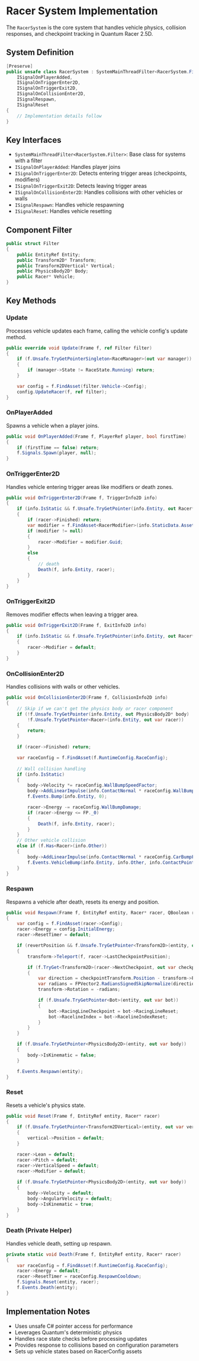 # Racer System Implementation

The `RacerSystem` is the core system that handles vehicle physics, collision responses, and checkpoint tracking in Quantum Racer 2.5D.

## System Definition

```csharp
[Preserve]
public unsafe class RacerSystem : SystemMainThreadFilter<RacerSystem.Filter>,
    ISignalOnPlayerAdded,
    ISignalOnTriggerEnter2D,
    ISignalOnTriggerExit2D,
    ISignalOnCollisionEnter2D,
    ISignalRespawn,
    ISignalReset
{
    // Implementation details follow
}
```

## Key Interfaces
- `SystemMainThreadFilter<RacerSystem.Filter>`: Base class for systems with a filter
- `ISignalOnPlayerAdded`: Handles player joins
- `ISignalOnTriggerEnter2D`: Detects entering trigger areas (checkpoints, modifiers)
- `ISignalOnTriggerExit2D`: Detects leaving trigger areas
- `ISignalOnCollisionEnter2D`: Handles collisions with other vehicles or walls
- `ISignalRespawn`: Handles vehicle respawning
- `ISignalReset`: Handles vehicle resetting

## Component Filter
```csharp
public struct Filter
{
    public EntityRef Entity;
    public Transform2D* Transform;
    public Transform2DVertical* Vertical;
    public PhysicsBody2D* Body;
    public Racer* Vehicle;
}
```

## Key Methods

### Update
Processes vehicle updates each frame, calling the vehicle config's update method.
```csharp
public override void Update(Frame f, ref Filter filter)
{
    if (f.Unsafe.TryGetPointerSingleton<RaceManager>(out var manager))
    {
        if (manager->State != RaceState.Running) return;
    }

    var config = f.FindAsset(filter.Vehicle->Config);
    config.UpdateRacer(f, ref filter);
}
```

### OnPlayerAdded
Spawns a vehicle when a player joins.
```csharp
public void OnPlayerAdded(Frame f, PlayerRef player, bool firstTime)
{
    if (firstTime == false) return;
    f.Signals.Spawn(player, null);
}
```

### OnTriggerEnter2D
Handles vehicle entering trigger areas like modifiers or death zones.
```csharp
public void OnTriggerEnter2D(Frame f, TriggerInfo2D info)
{
    if (info.IsStatic && f.Unsafe.TryGetPointer(info.Entity, out Racer* racer))
    {
        if (racer->Finished) return;
        var modifier = f.FindAsset<RacerModifier>(info.StaticData.Asset);
        if (modifier != null)
        {
            racer->Modifier = modifier.Guid;
        }
        else
        {
            // death
            Death(f, info.Entity, racer);
        }
    }
}
```

### OnTriggerExit2D
Removes modifier effects when leaving a trigger area.
```csharp
public void OnTriggerExit2D(Frame f, ExitInfo2D info)
{
    if (info.IsStatic && f.Unsafe.TryGetPointer(info.Entity, out Racer* racer))
    {
        racer->Modifier = default;
    }
}
```

### OnCollisionEnter2D
Handles collisions with walls or other vehicles.
```csharp
public void OnCollisionEnter2D(Frame f, CollisionInfo2D info)
{
    // Skip if we can't get the physics body or racer component
    if (!f.Unsafe.TryGetPointer(info.Entity, out PhysicsBody2D* body) ||
        !f.Unsafe.TryGetPointer<Racer>(info.Entity, out var racer))
    {
        return;
    }

    if (racer->Finished) return;

    var raceConfig = f.FindAsset(f.RuntimeConfig.RaceConfig);
    
    // Wall collision handling
    if (info.IsStatic)
    {
        body->Velocity *= raceConfig.WallBumpSpeedFactor;
        body->AddLinearImpulse(info.ContactNormal * raceConfig.WallBumpForce);
        f.Events.Bump(info.Entity, 0);

        racer->Energy -= raceConfig.WallBumpDamage;
        if (racer->Energy <= FP._0)
        {
            Death(f, info.Entity, racer);
        }
    }
    // Other vehicle collision
    else if (f.Has<Racer>(info.Other))
    {
        body->AddLinearImpulse(info.ContactNormal * raceConfig.CarBumpForce);
        f.Events.VehicleBump(info.Entity, info.Other, info.ContactPoints.Average);
    }
}
```

### Respawn
Respawns a vehicle after death, resets its energy and position.
```csharp
public void Respawn(Frame f, EntityRef entity, Racer* racer, QBoolean revertPosition)
{
    var config = f.FindAsset(racer->Config);
    racer->Energy = config.InitialEnergy;
    racer->ResetTimer = default;

    if (revertPosition && f.Unsafe.TryGetPointer<Transform2D>(entity, out var transform))
    {
        transform->Teleport(f, racer->LastCheckpointPosition);

        if (f.TryGet<Transform2D>(racer->NextCheckpoint, out var checkpointTransform))
        {
            var direction = checkpointTransform.Position - transform->Position;
            var radians = FPVector2.RadiansSignedSkipNormalize(direction.Normalized, FPVector2.Up);
            transform->Rotation = -radians;

            if (f.Unsafe.TryGetPointer<Bot>(entity, out var bot))
            {
                bot->RacingLineCheckpoint = bot->RacingLineReset;
                bot->RacelineIndex = bot->RacelineIndexReset;
            }
        }
    }

    if (f.Unsafe.TryGetPointer<PhysicsBody2D>(entity, out var body))
    {
        body->IsKinematic = false;
    }

    f.Events.Respawn(entity);
}
```

### Reset
Resets a vehicle's physics state.
```csharp
public void Reset(Frame f, EntityRef entity, Racer* racer)
{
    if (f.Unsafe.TryGetPointer<Transform2DVertical>(entity, out var vertical))
    {
        vertical->Position = default;
    }

    racer->Lean = default;
    racer->Pitch = default;
    racer->VerticalSpeed = default;
    racer->Modifier = default;
    
    if (f.Unsafe.TryGetPointer<PhysicsBody2D>(entity, out var body))
    {
        body->Velocity = default;
        body->AngularVelocity = default;
        body->IsKinematic = true;
    }
}
```

### Death (Private Helper)
Handles vehicle death, setting up respawn.
```csharp
private static void Death(Frame f, EntityRef entity, Racer* racer)
{
    var raceConfig = f.FindAsset(f.RuntimeConfig.RaceConfig);
    racer->Energy = default;
    racer->ResetTimer = raceConfig.RespawnCooldown;
    f.Signals.Reset(entity, racer);
    f.Events.Death(entity);
}
```

## Implementation Notes
- Uses unsafe C# pointer access for performance
- Leverages Quantum's deterministic physics
- Handles race state checks before processing updates
- Provides response to collisions based on configuration parameters
- Sets up vehicle states based on RacerConfig assets
